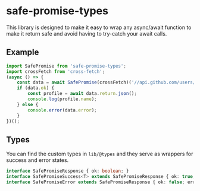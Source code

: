 # safe-promise-types

This library is designed to make it easy to wrap any async/await function to make it return safe and avoid having to try-catch your await calls.

## Example

``````typescript
import SafePromise from 'safe-promise-types';
import crossFetch from 'cross-fetch';
(async () => {
    const data = await SafePromise(crossFetch)('//api.github.com/users/vladinator');
    if (data.ok) {
        const profile = await data.return.json();
        console.log(profile.name);
    } else {
        console.error(data.error);
    }
})();
``````

## Types

You can find the custom types in `lib/@types` and they serve as wrappers for success and error states.

```typescript
interface SafePromiseResponse { ok: boolean; }
interface SafePromiseSuccess<T> extends SafePromiseResponse { ok: true; return: T; }
interface SafePromiseError extends SafePromiseResponse { ok: false; error: string; }
```

